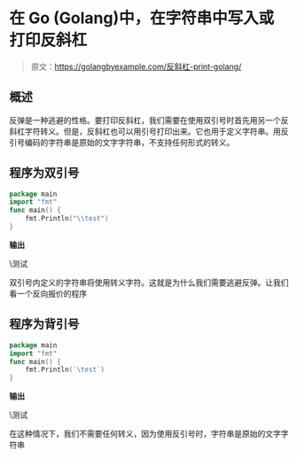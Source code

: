 # 在 Go (Golang)中，在字符串中写入或打印反斜杠

> 原文：<https://golangbyexample.com/反斜杠-print-golang/>

## **概述**

反弹是一种逃避的性格。要打印反斜杠，我们需要在使用双引号时首先用另一个反斜杠字符转义。但是，反斜杠也可以用引号打印出来。它也用于定义字符串。用反引号编码的字符串是原始的文字字符串，不支持任何形式的转义。

## **程序为双引号**

```go
package main
import "fmt"
func main() {
    fmt.Println("\\test")
}
```

**输出**

\测试

双引号内定义的字符串将使用转义字符。这就是为什么我们需要逃避反弹。让我们看一个反向报价的程序

## **程序为背引号**

```go
package main
import "fmt"
func main() {
    fmt.Println(`\test`)
}
```

**输出**

\测试

在这种情况下，我们不需要任何转义，因为使用反引号时，字符串是原始的文字字符串